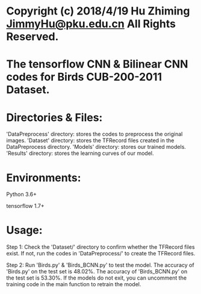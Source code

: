 # Copyright (c) 2018/4/19 Hu Zhiming JimmyHu@pku.edu.cn All Rights Reserved.
# The tensorflow CNN & Bilinear CNN codes for Birds CUB-200-2011 Dataset.

# Directories & Files:

'DataPreprocess' directory: stores the codes to preprocess the original images.
'Dataset' directory: stores the TFRecord files created in the DataPreprocess directory.
'Models' directory: stores our trained models.
'Results' directory: stores the learning curves of our model.


# Environments:
Python 3.6+

tensorflow 1.7+

# Usage:

Step 1: Check the 'Dataset/' directory to confirm whether the TFRecord files exist. 
If not, run the codes in 'DataPreprocess/' to create the TFRecord files.

Step 2: Run 'Birds.py' & 'Birds_BCNN.py' to test the model.
The accuracy of 'Birds.py' on the test set is 48.02%. 
The accuracy of 'Birds_BCNN.py' on the test set is 53.30%. 
If the models do not exit, you can uncomment the training code in the main function to retrain the model.
